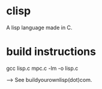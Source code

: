 # clisp
A lisp language made in C. 

# build instructions

gcc lisp.c mpc.c -lm -o lisp.c

--> See buildyourownlisp(dot)com.
